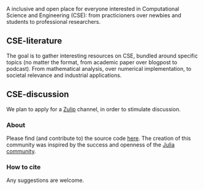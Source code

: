 A inclusive and open place for everyone interested in Computational Science and Engineering (CSE): from practicioners over newbies and students to professional researchers.

## CSE-literature
The goal is to gather interesting resources on CSE, bundled around specific topics (no matter the format, from academic paper over blogpost to podcast). From mathematical analysis, over numerical implementation, to societal relevance and industrial applications. 

## CSE-discussion
We plan to apply for a [Zulip](https://zulip.com/) channel, in order to stimulate discussion.

### About
Please find (and contribute to) the source code [here](https://github.com/cse-literature/cse-literature.github.io). 
The creation of this community was inspired by the success and openness of the [Julia community](https://julialang.org/community/).

### How to cite
Any suggestions are welcome.
